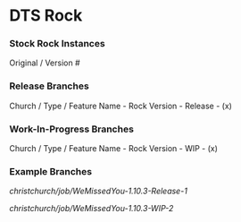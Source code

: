 # DTS Rock

### Stock Rock Instances
Original / Version #

### Release Branches
Church / Type / Feature Name - Rock Version - Release - (x)

### Work-In-Progress Branches
Church / Type / Feature Name - Rock Version - WIP - (x)

### Example Branches
*christchurch/job/WeMissedYou-1.10.3-Release-1*

*christchurch/job/WeMissedYou-1.10.3-WIP-2*
